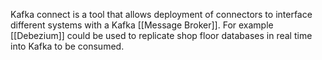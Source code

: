 Kafka connect is a tool that allows deployment of connectors to interface different systems with a Kafka [[Message Broker]]. 
For example [[Debezium]] could be used to replicate shop floor databases in real time into Kafka to be consumed.